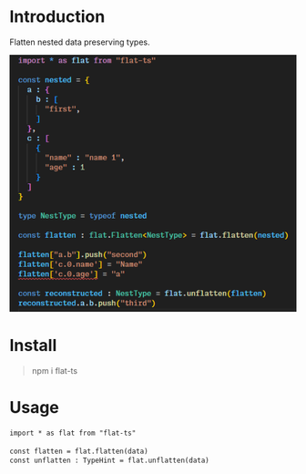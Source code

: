 # Introduction

Flatten nested data preserving types.

![](./img/example.png)

# Install

> npm i flat-ts

# Usage

```
import * as flat from "flat-ts"

const flatten = flat.flatten(data)
const unflatten : TypeHint = flat.unflatten(data)
```
